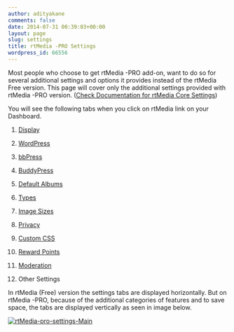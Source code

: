 ```yaml
---
author: adityakane
comments: false
date: 2014-07-31 00:39:03+00:00
layout: page
slug: settings
title: rtMedia -PRO Settings
wordpress_id: 66556
---
```


Most people who choose to get rtMedia -PRO add-on, want to do so for several additional settings and options it provides instead of the rtMedia Free version. This page will cover only the additional settings provided with rtMedia -PRO version. ([Check Documentation for rtMedia Core Settings](http://docs.rtcamp.com/rtmedia/getting-started/settings/))

You will see the following tabs when you click on rtMedia link on your Dashboard.



	
  1. [Display](http://docs.rtcamp.com/rtmedia/addons/rtmedia-pro/settings/display/)

	
  2. [WordPress](http://docs.rtcamp.com/rtmedia/addons/rtmedia-pro/settings/wordpress/)

	
  3. [bbPress](http://docs.rtcamp.com/rtmedia/addons/rtmedia-pro/settings/bbpress/)

	
  4. [BuddyPress](http://docs.rtcamp.com/rtmedia/addons/rtmedia-pro/settings/buddypress/)

	
  5. [Default Albums](http://docs.rtcamp.com/rtmedia/addons/rtmedia-pro/settings/default-albums-2/)

	
  6. [Types](http://docs.rtcamp.com/rtmedia/addons/rtmedia-pro/settings/types/)

	
  7. [Image Sizes](http://docs.rtcamp.com/rtmedia/addons/rtmedia-pro/settings/image-sizes/)

	
  8. [Privacy](http://docs.rtcamp.com/rtmedia/addons/rtmedia-pro/settings/privacy/)

	
  9. [Custom CSS](http://docs.rtcamp.com/rtmedia/addons/rtmedia-pro/Settings/Custom-CSS/)

	
  10. [Reward Points](http://docs.rtcamp.com/rtmedia/addons/rtmedia-pro/features/features-part-2/reward-points/)

	
  11. [Moderation](http://docs.rtcamp.com/rtmedia/addons/rtmedia-pro/settings/moderation/)

	
  12. Other Settings


In rtMedia (Free) version the settings tabs are displayed horizontally. But on rtMedia -PRO, because of the additional categories of features and to save space, the tabs are displayed vertically as seen in image below.

[![rtMedia-pro-settings-Main](http://docs.rtcamp.com/wp-content/uploads/2014/07/rtMedia-pro-settings-Main.png)](http://docs.rtcamp.com/wp-content/uploads/2014/07/rtMedia-pro-settings-Main.png)





